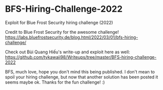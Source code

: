 # BFS-Hiring-Challenge-2022
Exploit for Blue Frost Security hiring challenge (2022)

Credit to Blue Frost Security for the awesome challenge!
https://labs.bluefrostsecurity.de/blog.html/2022/03/01/bfs-hiring-challenge/

Check out Bùi Quang Hiếu's write-up and exploit here as well:
https://github.com/tykawaii98/Writeups/tree/master/BFS-hiring-challenge-2022

BFS, much love, hope you don't mind this being published. I don't mean to spoil
your hiring challenge, but now that another solution has been posted it seems
maybe ok. Thanks for the fun challenge! :)
